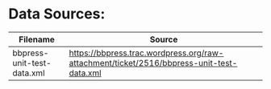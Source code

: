 # Data Sources:


| Filename                   | Source                                                                                   |
|----------------------------|------------------------------------------------------------------------------------------|
| bbpress-unit-test-data.xml | https://bbpress.trac.wordpress.org/raw-attachment/ticket/2516/bbpress-unit-test-data.xml |